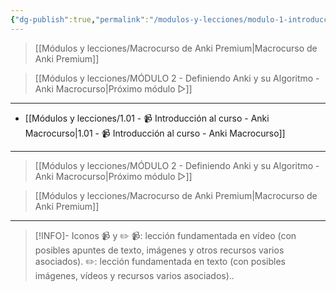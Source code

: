 ```yaml
---
{"dg-publish":true,"permalink":"/modulos-y-lecciones/modulo-1-introduccion-al-curso-anki-macrocurso/","noteIcon":"","updated":"2024-05-21T21:17:45.864+02:00"}
---
```



> [[Módulos y lecciones/Macrocurso de Anki Premium\|Macrocurso de Anki Premium]]

> [[Módulos y lecciones/MÓDULO 2 - Definiendo Anki y su Algoritmo - Anki Macrocurso\|Próximo módulo ▷]]

---

- [[Módulos y lecciones/1.01 - 📹 Introducción al curso - Anki Macrocurso\|1.01 - 📹 Introducción al curso - Anki Macrocurso]]

---

> [[Módulos y lecciones/MÓDULO 2 - Definiendo Anki y su Algoritmo - Anki Macrocurso\|Próximo módulo ▷]]

> [[Módulos y lecciones/Macrocurso de Anki Premium\|Macrocurso de Anki Premium]]

---

> [!INFO]- Iconos 📹 y ✏️
> 📹: lección fundamentada en vídeo (con posibles apuntes de texto, imágenes y otros recursos varios asociados).
> ✏️: lección fundamentada en texto (con posibles imágenes, vídeos y recursos varios asociados)..